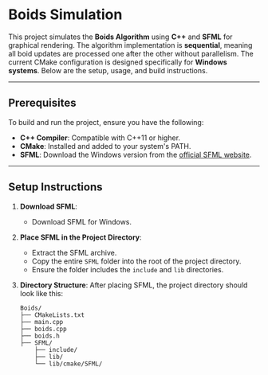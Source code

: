 # Boids Simulation

This project simulates the **Boids Algorithm** using **C++** and **SFML** for graphical rendering. The algorithm implementation is **sequential**, meaning all boid updates are processed one after the other without parallelism. The current CMake configuration is designed specifically for **Windows systems**. Below are the setup, usage, and build instructions.

---

## Prerequisites

To build and run the project, ensure you have the following:
- **C++ Compiler**: Compatible with C++11 or higher.
- **CMake**: Installed and added to your system's PATH.
- **SFML**: Download the Windows version from the [official SFML website](https://www.sfml-dev.org/download.php).

---

## Setup Instructions

1. **Download SFML**:
   - Download SFML for Windows.

2. **Place SFML in the Project Directory**:
   - Extract the SFML archive.
   - Copy the entire `SFML` folder into the root of the project directory.
   - Ensure the folder includes the `include` and `lib` directories.

3. **Directory Structure**:
   After placing SFML, the project directory should look like this:
   ```plaintext
   Boids/
   ├── CMakeLists.txt
   ├── main.cpp
   ├── boids.cpp
   ├── boids.h
   ├── SFML/
       ├── include/
       ├── lib/
       └── lib/cmake/SFML/

